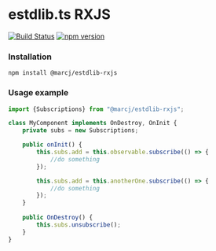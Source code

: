 # estdlib.ts RXJS

[![Build Status](https://travis-ci.com/marcj/estdlib.ts.svg?branch=master)](https://travis-ci.com/marcj/estdlib.ts)
[![npm version](https://badge.fury.io/js/%40marcj%2Festdlib.svg)](https://badge.fury.io/js/%40marcj%2Festdlib-rxjs)

### Installation

```
npm install @marcj/estdlib-rxjs
```


### Usage example

```typescript
import {Subscriptions} from "@marcj/estdlib-rxjs";

class MyComponent implements OnDestroy, OnInit {
    private subs = new Subscriptions;

    public onInit() {
        this.subs.add = this.observable.subscribe(() => {
            //do something
        });

        this.subs.add = this.anotherOne.subscribe(() => {
            //do something
        });
    }
    
    public OnDestroy() {
        this.subs.unsubscribe();
    }
}

```
